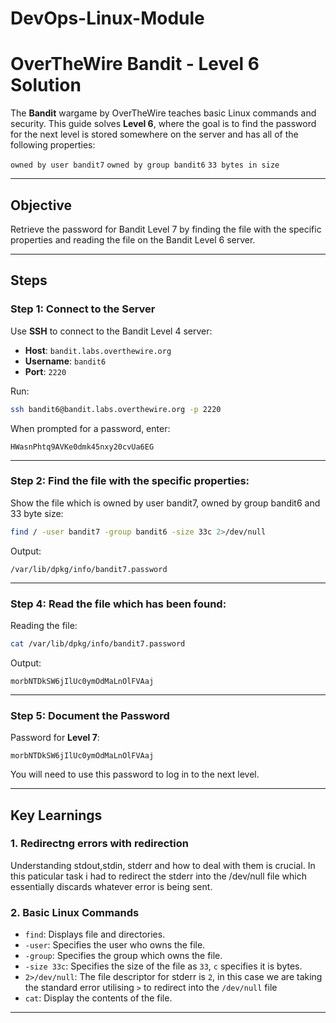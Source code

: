 # DevOps-Linux-Module

# OverTheWire Bandit - Level 6 Solution

The **Bandit** wargame by OverTheWire teaches basic Linux commands and security. This guide solves **Level 6**, where the goal is to find the password for the next level is stored somewhere on the server and has all of the following properties:

`owned by user bandit7`
`owned by group bandit6`
`33 bytes in size`

---

## Objective
Retrieve the password for Bandit Level 7 by finding the file with the specific properties and reading the file on the Bandit Level 6 server.

---

## Steps

### Step 1: Connect to the Server
Use **SSH** to connect to the Bandit Level 4 server:
- **Host**: `bandit.labs.overthewire.org`
- **Username**: `bandit6`
- **Port**: `2220`

Run:
```bash
ssh bandit6@bandit.labs.overthewire.org -p 2220
```

When prompted for a password, enter:
```
HWasnPhtq9AVKe0dmk45nxy20cvUa6EG
```

---

### Step 2: Find the file with the specific properties:
Show the file which is owned by user bandit7, owned by group bandit6 and 33 byte size:
```bash
find / -user bandit7 -group bandit6 -size 33c 2>/dev/null
```

Output:
```
/var/lib/dpkg/info/bandit7.password
```

---

### Step 4: Read the file which has been found:
Reading the file:
```bash
cat /var/lib/dpkg/info/bandit7.password
```

Output:
```
morbNTDkSW6jIlUc0ymOdMaLnOlFVAaj
```

---

### Step 5: Document the Password
Password for **Level 7**:
```
morbNTDkSW6jIlUc0ymOdMaLnOlFVAaj
```

You will need to use this password to log in to the next level.

---

## Key Learnings
### 1. **Redirectng errors with redirection**
Understanding stdout,stdin, stderr and how to deal with them is crucial. In this paticular task i had to redirect the stderr into the /dev/null file which essentially discards whatever error is being sent.


### 2. **Basic Linux Commands**
- `find`: Displays file and directories.
- `-user`: Specifies the user who owns the file.
- `-group`: Specifies the group which owns the file.
- `-size 33c`: Specifies the size of the file as `33`, `c` specifies it is bytes.
- `2>/dev/null`: The file descriptor for stderr is `2`, in this case we are taking the standard error utilising `>` to redirect into the `/dev/null` file
- `cat`: Display the contents of the file.

---

